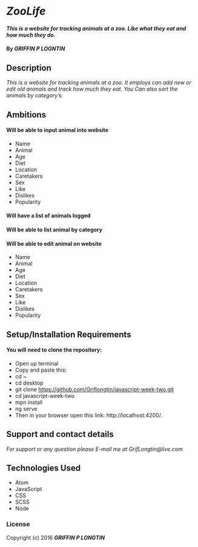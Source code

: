 # _ZooLife_

#### _This is a website for tracking animals at a zoo. Like what they eat and how much they do._

#### By _**GRIFFIN P LOGNTIN**_

## Description

_This is a website for tracking animals at a zoo. It employs can add new or edit old animals and track how much they eat. You Can also sort the animals by category’s._


## Ambitions

#### Will be able to input animal into website
*	Name
*	Animal
*	Age
*	Diet
*	Location
*	Caretakers
*	Sex
*	Like
*	Dislikes
*	Popularity

#### Will have a list of animals logged

#### Will be able to list animal by category

#### Will be able to edit animal on website
*	Name
*	Animal
*	Age
*	Diet
*	Location
*	Caretakers
*	Sex
*	Like
*	Dislikes
*	Popularity

## Setup/Installation Requirements

#### You will need to clone the repository:

* Open up terminal
* Copy and paste this:
* cd ~
* cd desktop
* git clone https://github.com/Griflongtin/javascript-week-two.git
* cd javascript-week-two
* mpn install
* ng serve
* Then in your browser open this link: http://localhost:4200/.

## Support and contact details

_For support or any question please E-mail me at GrifLongtin@live.com_

## Technologies Used

  * Atom
  * JavaScript
  * CSS
  * SCSS
  * Node

### License

Copyright (c) 2016 **_GRIFFIN P LONGTIN_**

